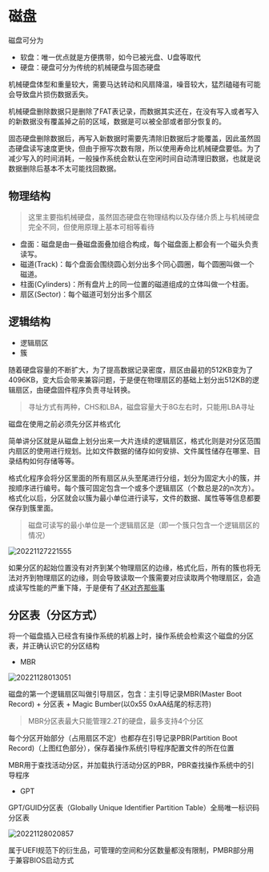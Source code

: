 # 磁盘

磁盘可分为

- 软盘：唯一优点就是方便携带，如今已被光盘、U盘等取代
- 硬盘：硬盘可分为传统的机械硬盘与固态硬盘

机械硬盘体型和重量较大，需要马达转动和风扇降温，噪音较大，猛烈磕碰有可能会导致盘片损伤数据丢失。

机械硬盘删除数据只是删除了FAT表记录，而数据其实还在，在没有写入或者写入的新数据没有覆盖掉之前的区域，数据是可以被全部或者部分恢复的。

固态硬盘删除数据后，再写入新数据时需要先清除旧数据后才能覆盖，因此虽然固态硬盘读写速度更快，但由于擦写次数有限，所以使用寿命比机械硬盘要低。为了减少写入的时间消耗，一般操作系统会默认在空闲时间自动清理旧数据，也就是说数据删除后基本不太可能找回数据。

## 物理结构

> 这里主要指机械硬盘，虽然固态硬盘在物理结构以及存储介质上与机械硬盘完全不同，但使用原理上基本可相等看待

- 盘面：磁盘是由一叠磁盘面叠加组合构成，每个磁盘面上都会有一个磁头负责读写。
- 磁道(Track)：每个盘面会围绕圆心划分出多个同心圆圈，每个圆圈叫做一个磁道。
- 柱面(Cylinders)：所有盘片上的同一位置的磁道组成的立体叫做一个柱面。
- 扇区(Sector)：每个磁道可划分出多个扇区

## 逻辑结构

- 逻辑扇区
- 簇

随着硬盘容量的不断扩大，为了提高数据记录密度，扇区由最初的512KB变为了4096KB，变大后会带来兼容问题，于是便在物理扇区的基础上划分出512KB的逻辑扇区，由硬盘固件程序负责寻址转换。

> 寻址方式有两种，CHS和LBA，磁盘容量大于8G左右时，只能用LBA寻址

磁盘在使用之前必须先分区并格式化

简单讲分区就是从磁盘上划分出来一大片连续的逻辑扇区，格式化则是对分区范围内扇区的使用进行规划。比如文件数据的储存如何安排、文件属性储存在哪里、目录结构如何存储等等。

格式化程序会将分区里面的所有扇区从头至尾进行分组，划分为固定大小的簇，并按顺序进行编号。每个簇可固定包含一个或多个逻辑扇区（个数总是2的n次方）。格式化以后，分区就会以簇为最小单位进行读写，文件的数据、属性等等信息都要保存到簇里面。

> 磁盘可读写的最小单位是一个逻辑扇区是（即一个簇只包含一个逻辑扇区的情况）

![20221127221555](http://image.zuoright.com/20221127221555.png)

如果分区的起始位置没有对齐到某个物理扇区的边缘，格式化后，所有的簇也将无法对齐到物理扇区的边缘，则会导致读取一个簇需要对应读取两个物理扇区，会造成读写性能的严重下降，于是便有了[4K对齐那些事](https://www.diskgenius.cn/exp/about-4k-alignment.php)

## 分区表（分区方式）

将一个磁盘插入已经含有操作系统的机器上时，操作系统会检索这个磁盘的分区表，并正确认识它的分区结构

- MBR

![20221128013051](http://image.zuoright.com/20221128013051.png)

磁盘的第一个逻辑扇区叫做引导扇区，包含：主引导记录MBR(Master Boot Record) + 分区表 + Magic Bumber(以0x55 0xAA结尾的标志符)

> MBR分区表最大只能管理2.2T的硬盘，最多支持4个分区

每个分区开始部分（占用扇区不定）也都存在引导记录PBR(Partition Boot Record)（上图红色部分），保存着操作系统引导程序配置文件的所在位置

MBR用于查找活动分区，并加载执行活动分区的PBR，PBR查找操作系统中的引导程序

- GPT

GPT/GUID分区表（Globally Unique Identifier Partition Table）全局唯一标识码分区表

![20221128020857](http://image.zuoright.com/20221128020857.png)

属于UEFI规范下的衍生品，可管理的空间和分区数量都没有限制，PMBR部分用于兼容BIOS启动方式
